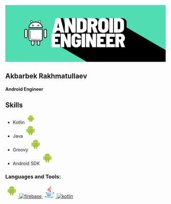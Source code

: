 ![I am Android Engineer](https://github.com/A-Rakhmatullaev/A-Rakhmatullaev/blob/main/friday.png)



## Akbarbek Rakhmatullaev
#### Android Engineer

## Skills
- Kotlin <img src="https://raw.githubusercontent.com/devicons/devicon/master/icons/android/android-original-wordmark.svg" alt="android" width="30" height="30"/>
- Java <img src="https://raw.githubusercontent.com/devicons/devicon/master/icons/android/android-original-wordmark.svg" alt="android" width="40" height="40"/>
- Groovy <img src="https://raw.githubusercontent.com/devicons/devicon/master/icons/android/android-original-wordmark.svg" alt="android" width="40" height="40"/>
- Android SDK <img src="https://raw.githubusercontent.com/devicons/devicon/master/icons/android/android-original-wordmark.svg" alt="android" width="40" height="40"/>

<h3 align="left">Languages and Tools:</h3>
<p align="left"> <a href="https://developer.android.com" target="_blank" rel="noreferrer"> <img src="https://raw.githubusercontent.com/devicons/devicon/master/icons/android/android-original-wordmark.svg" alt="android" width="40" height="40"/> </a> <a href="https://firebase.google.com/" target="_blank" rel="noreferrer"> <img src="https://www.vectorlogo.zone/logos/firebase/firebase-icon.svg" alt="firebase" width="40" height="40"/> </a> <a href="https://www.java.com" target="_blank" rel="noreferrer"> <img src="https://raw.githubusercontent.com/devicons/devicon/master/icons/java/java-original.svg" alt="java" width="40" height="40"/> </a> <a href="https://kotlinlang.org" target="_blank" rel="noreferrer"> <img src="https://www.vectorlogo.zone/logos/kotlinlang/kotlinlang-icon.svg" alt="kotlin" width="40" height="40"/> </a> </p>




